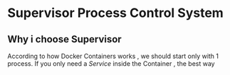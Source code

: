 # Supervisor Process Control System

## Why i choose Supervisor

According to how Docker Containers works , we should start only with 1 process. If you only need a _Service_ inside the Container , the best way

